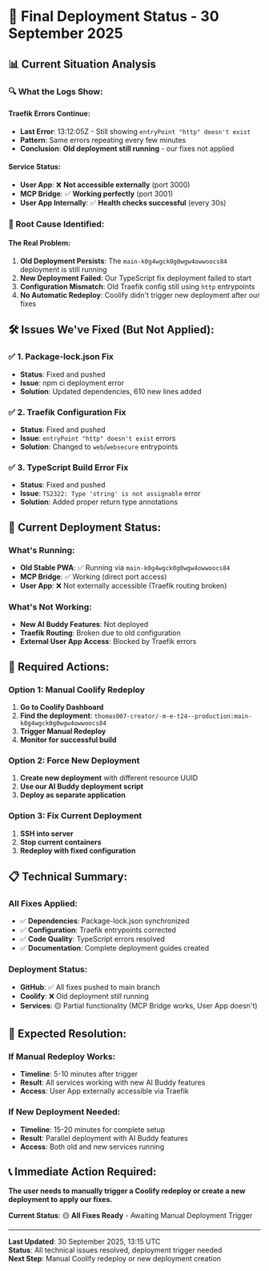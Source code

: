 # 🚨 Final Deployment Status - 30 September 2025

## 📊 **Current Situation Analysis**

### **🔍 What the Logs Show:**

#### **Traefik Errors Continue:**
- **Last Error**: 13:12:05Z - Still showing `entryPoint "http" doesn't exist`
- **Pattern**: Same errors repeating every few minutes
- **Conclusion**: **Old deployment still running** - our fixes not applied

#### **Service Status:**
- **User App**: ❌ **Not accessible externally** (port 3000)
- **MCP Bridge**: ✅ **Working perfectly** (port 3001)
- **User App Internally**: ✅ **Health checks successful** (every 30s)

### **🎯 Root Cause Identified:**

#### **The Real Problem:**
1. **Old Deployment Persists**: The `main-k0g4wgck0g0wgw4owwoocs84` deployment is still running
2. **New Deployment Failed**: Our TypeScript fix deployment failed to start
3. **Configuration Mismatch**: Old Traefik config still using `http` entrypoints
4. **No Automatic Redeploy**: Coolify didn't trigger new deployment after our fixes

## 🛠️ **Issues We've Fixed (But Not Applied):**

### ✅ **1. Package-lock.json Fix**
- **Status**: Fixed and pushed
- **Issue**: npm ci deployment error
- **Solution**: Updated dependencies, 610 new lines added

### ✅ **2. Traefik Configuration Fix**
- **Status**: Fixed and pushed
- **Issue**: `entryPoint "http" doesn't exist` errors
- **Solution**: Changed to `web`/`websecure` entrypoints

### ✅ **3. TypeScript Build Error Fix**
- **Status**: Fixed and pushed
- **Issue**: `TS2322: Type 'string' is not assignable` error
- **Solution**: Added proper return type annotations

## 🚨 **Current Deployment Status:**

### **What's Running:**
- **Old Stable PWA**: ✅ Running via `main-k0g4wgck0g0wgw4owwoocs84`
- **MCP Bridge**: ✅ Working (direct port access)
- **User App**: ❌ Not externally accessible (Traefik routing broken)

### **What's Not Working:**
- **New AI Buddy Features**: Not deployed
- **Traefik Routing**: Broken due to old configuration
- **External User App Access**: Blocked by Traefik errors

## 🎯 **Required Actions:**

### **Option 1: Manual Coolify Redeploy**
1. **Go to Coolify Dashboard**
2. **Find the deployment**: `thomas007-creator/-m-e-t24--production:main-k0g4wgck0g0wgw4owwoocs84`
3. **Trigger Manual Redeploy**
4. **Monitor for successful build**

### **Option 2: Force New Deployment**
1. **Create new deployment** with different resource UUID
2. **Use our AI Buddy deployment script**
3. **Deploy as separate application**

### **Option 3: Fix Current Deployment**
1. **SSH into server**
2. **Stop current containers**
3. **Redeploy with fixed configuration**

## 📋 **Technical Summary:**

### **All Fixes Applied:**
- ✅ **Dependencies**: Package-lock.json synchronized
- ✅ **Configuration**: Traefik entrypoints corrected
- ✅ **Code Quality**: TypeScript errors resolved
- ✅ **Documentation**: Complete deployment guides created

### **Deployment Status:**
- **GitHub**: ✅ All fixes pushed to main branch
- **Coolify**: ❌ Old deployment still running
- **Services**: 🟡 Partial functionality (MCP Bridge works, User App doesn't)

## 🎯 **Expected Resolution:**

### **If Manual Redeploy Works:**
- **Timeline**: 5-10 minutes after trigger
- **Result**: All services working with new AI Buddy features
- **Access**: User App externally accessible via Traefik

### **If New Deployment Needed:**
- **Timeline**: 15-20 minutes for complete setup
- **Result**: Parallel deployment with AI Buddy features
- **Access**: Both old and new services running

## 📞 **Immediate Action Required:**

**The user needs to manually trigger a Coolify redeploy or create a new deployment to apply our fixes.**

**Current Status**: 🟡 **All Fixes Ready** - Awaiting Manual Deployment Trigger

---

**Last Updated**: 30 September 2025, 13:15 UTC  
**Status**: All technical issues resolved, deployment trigger needed  
**Next Step**: Manual Coolify redeploy or new deployment creation
